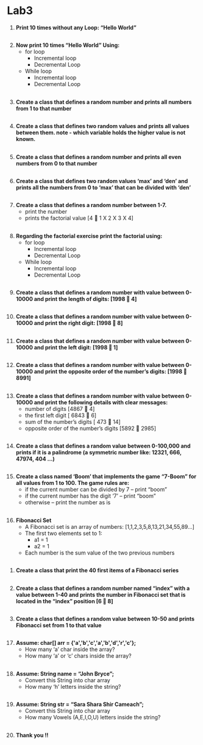# Lab3

1.	**Print 10 times without any Loop: “Hello World”**

##
2.	**Now print 10 times “Hello World” Using:**
    - for loop
        - Incremental loop
        - Decremental Loop
    - While loop
        - Incremental loop
        - Decremental Loop

##
3.	**Create a class that defines a random number and prints all numbers from 1 to that number**

##
4.	**Create a class that defines two random values and prints all values between them. note - which variable holds the higher value is not known.**

##
5.	**Create a class that defines a random number and prints all even numbers from 0 to that number**

##
6.	**Create a class that defines two random values ‘max’ and ‘den’ and prints all the numbers from 0 to ‘max’ that can be divided with ‘den’**

##
7.	**Create a class that defines a random number between 1-7.**
    - print the number
    - prints the factorial value [4  1 X 2 X 3 X 4]

##
8.	**Regarding the factorial exercise print the factorial using:**
    - for loop
        - Incremental loop
        - Decremental Loop
    - While loop
        - Incremental loop
        - Decremental Loop

##
9.	**Create a class that defines a random number with value between 0-10000 and print the length of digits: [1998    4]**

##
10.	**Create a class that defines a random number with value between 0-10000 and print the right digit: [1998    8]**

##
11.	**Create a class that defines a random number with value between 0-10000 and print the left digit: [1998    1]**

##
12.	**Create a class that defines a random number with value between 0-10000 and print the opposite order of the number’s digits: [1998    8991]**

##
13.	**Create a class that defines a random number with value between 0-10000 and print the following details with clear messages:**
    - number of digits [4867    4]
    - the first left digit [ 6843    6]
    - sum of the number’s digits [ 473  14]
    - opposite order of the number’s digits [5892  2985]

##
14.	**Create a class that defines a random value between 0-100,000 and prints if it is a palindrome (a symmetric number like: 12321, 666, 47974, 404 …)**

##
15.	**Create a class named ‘Boom’ that implements the game “7-Boom” for all values from 1 to 100. The game rules are:**
    - if the current number can be divided by 7 – print “boom”
    - if the current number has the digit ‘7’ – print “boom”
    - otherwise – print the number as is

##
16.	**Fibonacci Set**
    - A Fibonacci set is an array of numbers: [1,1,2,3,5,8,13,21,34,55,89…]
    - The first two elements set to 1:
        - a1 = 1
        - a2 = 1
    - Each number is the sum value of the two previous numbers

##
1.	**Create a class that print the 40 first items of a Fibonacci series**

##
2.	**Create a class that defines a random number named “index” with a value between 1-40 and prints the number in Fibonacci set that is located in the “index” position [6    8]**

##
3.	**Create a class that defines a random value between 10-50 and prints Fibonacci set from 1 to that value**

##
17.	**Assume: char[] arr = {'a','b','c','a','b','d','r','c'};**
    - How many ‘a’ char inside the array?
    - How many ‘a’ or ‘c’ chars inside the array?

##
18.	**Assume: String name = “John Bryce”;**
    - Convert this String into char array
    - How many ‘h’ letters inside the string?
##
19.	**Assume: String str = “Sara Shara Shir Cameach”;**
    - Convert this String into char array
    - How many Vowels (A,E,I,O,U) letters inside the string?

##
20.	**Thank you !!**

